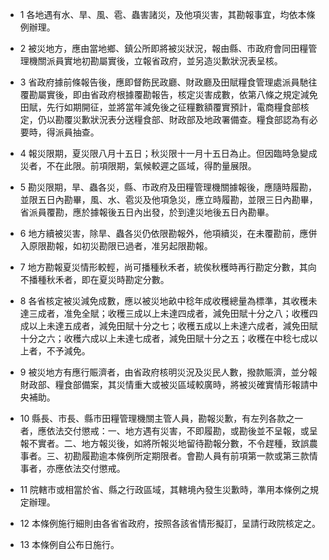 * 1 各地遇有水、旱、風、雹、蟲害諸災，及他項災害，其勘報事宜，均依本條例辦理。

* 2 被災地方，應由當地鄉、鎮公所即將被災狀況，報由縣、市政府會同田糧管理機關派員實地初勘屬實後，立報省政府，並另造災歉狀況表呈核。

* 3 省政府據前條報告後，應即督飭民政廳、財政廳及田賦糧食管理處派員馳往覆勘屬實後，即由省政府根據覆勘報告，核定災害成數，依第八條之規定減免田賦，先行如期開征，並將當年減免後之征糧數額覆實預計，電商糧食部核定，仍以勘覆災歉狀況表分送糧食部、財政部及地政署備查。糧食部認為有必要時，得派員抽查。

* 4 報災限期，夏災限八月十五日；秋災限十一月十五日為止。但因臨時急變成災者，不在此限。前項限期，氣候較遲之區域，得酌量展限。

* 5 勘災限期，旱、蟲各災，縣、市政府及田糧管理機關據報後，應隨時履勘，並限五日內勘畢，風、水、雹災及他項急災，應立時履勘，並限三日內勘畢，省派員覆勘，應於據報後五日內出發，於到達災地後五日內勘畢。

* 6 地方續被災害，除旱、蟲各災仍依限勘報外，他項續災，在未覆勘前，應併入原限勘報，如初災勘限已過者，准另起限勘報。

* 7 地方勘報夏災情形較輕，尚可播種秋禾者，統俟秋穫時再行勘定分數，其向不播種秋禾者，即在夏災時勘定分數。

* 8 各省核定被災減免成數，應以被災地畝中稔年成收穫總量為標準，其收穫未達三成者，准免全賦；收穫三成以上未達四成者，減免田賦十分之八；收穫四成以上未達五成者，減免田賦十分之七；收穫五成以上未達六成者，減免田賦十分之六；收穫六成以上未達七成者，減免田賦十分之五；收穫在中稔七成以上者，不予減免。

* 9 被災地方有應行賑濟者，由省政府核明災況及災民人數，撥款賑濟，並分報財政部、糧食部備案，其災情重大或被災區域較廣時，將被災確實情形報請中央補助。

* 10 縣長、市長、縣市田糧管理機關主管人員，勘報災歉，有左列各款之一者，應依法交付懲戒：一、地方遇有災害，不即履勘，或勘後並不呈報，或呈報不實者。二、地方報災後，如將所報災地留待勘報分數，不令趕種，致誤農事者。三、初勘履勘逾本條例所定期限者。會勘人員有前項第一款或第三款情事者，亦應依法交付懲戒。

* 11 院轄市或相當於省、縣之行政區域，其轄境內發生災歉時，準用本條例之規定辦理。

* 12 本條例施行細則由各省省政府，按照各該省情形擬訂，呈請行政院核定之。

* 13 本條例自公布日施行。

